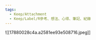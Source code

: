 ```yaml
---
tags:
  - Keep/Attachment
  - Keep/Label/R參考、想法、心得、筆記、紀錄
---
```



![[17880028c4a.a2581ee93e508716.jpeg]]